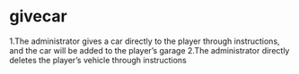 # givecar
1.The administrator gives a car directly to the player through instructions, and the car will be added to the player’s garage 2.The administrator directly deletes the player’s vehicle through instructions
